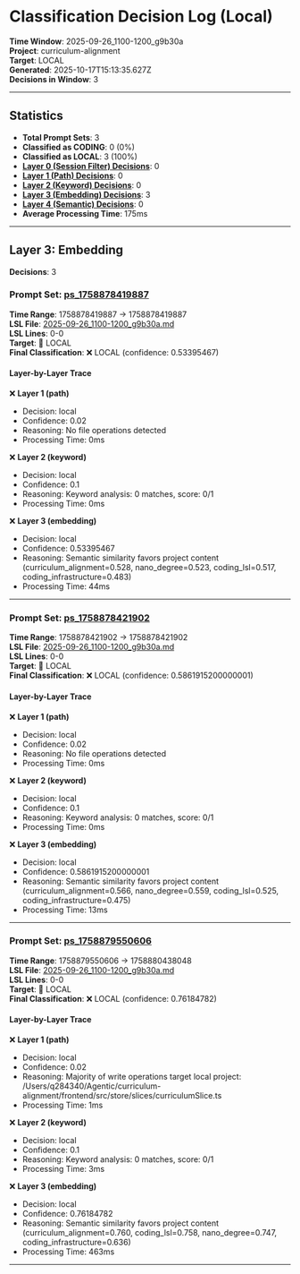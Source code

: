 # Classification Decision Log (Local)

**Time Window**: 2025-09-26_1100-1200_g9b30a<br>
**Project**: curriculum-alignment<br>
**Target**: LOCAL<br>
**Generated**: 2025-10-17T15:13:35.627Z<br>
**Decisions in Window**: 3

---

## Statistics

- **Total Prompt Sets**: 3
- **Classified as CODING**: 0 (0%)
- **Classified as LOCAL**: 3 (100%)
- **[Layer 0 (Session Filter) Decisions](#layer-0-session-filter)**: 0
- **[Layer 1 (Path) Decisions](#layer-1-path)**: 0
- **[Layer 2 (Keyword) Decisions](#layer-2-keyword)**: 0
- **[Layer 3 (Embedding) Decisions](#layer-3-embedding)**: 3
- **[Layer 4 (Semantic) Decisions](#layer-4-semantic)**: 0
- **Average Processing Time**: 175ms

---

## Layer 3: Embedding

**Decisions**: 3

### Prompt Set: [ps_1758878419887](../../history/2025-09-26_1100-1200_g9b30a.md#ps_1758878419887)

**Time Range**: 1758878419887 → 1758878419887<br>
**LSL File**: [2025-09-26_1100-1200_g9b30a.md](../../history/2025-09-26_1100-1200_g9b30a.md#ps_1758878419887)<br>
**LSL Lines**: 0-0<br>
**Target**: 📍 LOCAL<br>
**Final Classification**: ❌ LOCAL (confidence: 0.53395467)

#### Layer-by-Layer Trace

❌ **Layer 1 (path)**
- Decision: local
- Confidence: 0.02
- Reasoning: No file operations detected
- Processing Time: 0ms

❌ **Layer 2 (keyword)**
- Decision: local
- Confidence: 0.1
- Reasoning: Keyword analysis: 0 matches, score: 0/1
- Processing Time: 0ms

❌ **Layer 3 (embedding)**
- Decision: local
- Confidence: 0.53395467
- Reasoning: Semantic similarity favors project content (curriculum_alignment=0.528, nano_degree=0.523, coding_lsl=0.517, coding_infrastructure=0.483)
- Processing Time: 44ms

---

### Prompt Set: [ps_1758878421902](../../history/2025-09-26_1100-1200_g9b30a.md#ps_1758878421902)

**Time Range**: 1758878421902 → 1758878421902<br>
**LSL File**: [2025-09-26_1100-1200_g9b30a.md](../../history/2025-09-26_1100-1200_g9b30a.md#ps_1758878421902)<br>
**LSL Lines**: 0-0<br>
**Target**: 📍 LOCAL<br>
**Final Classification**: ❌ LOCAL (confidence: 0.5861915200000001)

#### Layer-by-Layer Trace

❌ **Layer 1 (path)**
- Decision: local
- Confidence: 0.02
- Reasoning: No file operations detected
- Processing Time: 0ms

❌ **Layer 2 (keyword)**
- Decision: local
- Confidence: 0.1
- Reasoning: Keyword analysis: 0 matches, score: 0/1
- Processing Time: 0ms

❌ **Layer 3 (embedding)**
- Decision: local
- Confidence: 0.5861915200000001
- Reasoning: Semantic similarity favors project content (curriculum_alignment=0.566, nano_degree=0.559, coding_lsl=0.525, coding_infrastructure=0.475)
- Processing Time: 13ms

---

### Prompt Set: [ps_1758879550606](../../history/2025-09-26_1100-1200_g9b30a.md#ps_1758879550606)

**Time Range**: 1758879550606 → 1758880438048<br>
**LSL File**: [2025-09-26_1100-1200_g9b30a.md](../../history/2025-09-26_1100-1200_g9b30a.md#ps_1758879550606)<br>
**LSL Lines**: 0-0<br>
**Target**: 📍 LOCAL<br>
**Final Classification**: ❌ LOCAL (confidence: 0.76184782)

#### Layer-by-Layer Trace

❌ **Layer 1 (path)**
- Decision: local
- Confidence: 0.02
- Reasoning: Majority of write operations target local project: /Users/q284340/Agentic/curriculum-alignment/frontend/src/store/slices/curriculumSlice.ts
- Processing Time: 1ms

❌ **Layer 2 (keyword)**
- Decision: local
- Confidence: 0.1
- Reasoning: Keyword analysis: 0 matches, score: 0/1
- Processing Time: 3ms

❌ **Layer 3 (embedding)**
- Decision: local
- Confidence: 0.76184782
- Reasoning: Semantic similarity favors project content (curriculum_alignment=0.760, coding_lsl=0.758, nano_degree=0.747, coding_infrastructure=0.636)
- Processing Time: 463ms

---

